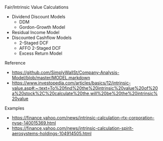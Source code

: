 
Fair/Intrinsic Value Calculations
- Dividend Discount Models
	- DDM
	- Gordon-Growth Model
- Residual Income Model
- Discounted Cashflow Models
	- 2-Staged DCF
	- AFFO 2-Staged DCF
	- Excess Return Model


Reference
- https://github.com/SimplyWallSt/Company-Analysis-Model/blob/master/MODEL.markdown
- https://www.investopedia.com/articles/basics/12/intrinsic-value.asp#:~:text=To%20find%20the%20intrinsic%20value%20of%20a%20stock%2C%20calculate%20the,will%20be%20the%20intrinsic%20value

Examples
- https://finance.yahoo.com/news/intrinsic-calculation-rtx-corporation-nyse-140015369.html
- https://finance.yahoo.com/news/intrinsic-calculation-spirit-aerosystems-holdings-104914505.html
